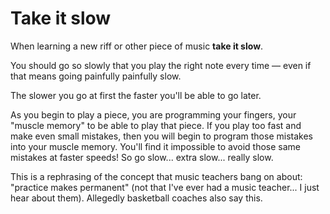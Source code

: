 ﻿# Take it slow

When learning a new riff or other piece of music **take it slow**.

You should go so slowly that you play the right note every time &mdash; even if that means going painfully painfully slow.

The slower you go at first the faster you'll be able to go later.

As you begin to play a piece, you are programming your fingers, your "muscle memory" to be able to play that piece. If you play too fast and make even small mistakes, then you will begin to program those mistakes into your muscle memory. You'll find it impossible to avoid those same mistakes at faster speeds! So go slow... extra slow... really slow.

This is a rephrasing of the concept that music teachers bang on about: "practice makes permanent" (not that I've ever had a music teacher... I just hear about them). Allegedly basketball coaches also say this.